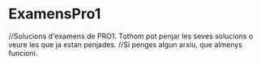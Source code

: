 # ExamensPro1

//Solucions d'examens de PRO1. Tothom pot penjar les seves solucions o veure les que ja estan penjades. 
//Si penges algun arxiu, que almenys funcioni.

